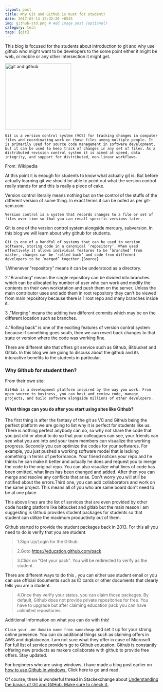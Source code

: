 ```yaml
---
layout: post
title: Why Git and Github is must for student?
date: 2017-05-14 13:32:20 +0545
img: github-std.png # Add image post (optional)
category: tech
tags: [git]
---
```


This blog is focused for the students about introduction to git and why use github who might want to be developers to the some point either it might be web, or mobile or any other intersection it might get.

<img alt="git and github" border="0" data-original-height="131" data-original-width="385" height="217" src="https://2.bp.blogspot.com/-LWa1pQVZtRM/WWS7aGNtb6I/AAAAAAAABdQ/QB94u4aEAhMCLb6juoUzkEUga67Jju1mgCLcBGAs/s640/githubgit.jpeg" />

```Git is a version control system (VCS) for tracking changes in computer files and coordinating work on those files among multiple people. It is primarily used for source code management in software development, but it can be used to keep track of changes in any set of files. As a distributed revision control system it is aimed at speed, data integrity, and support for distributed, non-linear workflows.```

 From: Wikipedia


At this point it is enough for students to know what actually git is. But before actually learning git we should be able to point out what the version control really stands for and this is really a piece of cake.


Version control literally means nothing but on the control of the stuffs of the different version of some thing. In exact terms it can be noted as per git-scm.com

```Version control is a system that records changes to a file or set of files over time so that you can recall specific versions later.```


Git is one of the version control system alongside mercury, subversion. In this blog we will learn about why github for students.

```Git is one of a handful of systems that can be used to version software, storing code in a canonical ‘repository’. When used effectively it allows individual features to be ‘branched’ from master, changes can be ‘rolled back’ and code from different developers to be ‘merged’ together.[Source]```


1.Whenever "repository" means it can be understood as a directory.


2."Branching" means the single repository can be divided into branches which can be allocated by number of user who can work and modify the contents on their own workstation and push them on the server. Unless the main contributor uses and add them in root repository they can't be viewed from main repository because there is 1 root repo and many branches inside it.


3 ."Merging" means the adding two different commits which may be on the different location such as branches.


4."Rolling back" is one of the exciting features of version control system because if something goes south, then we can revert back changes to that state or version where the code was working fine.


There are different site that offers git service such as Github, Bitbucket and Gitlab. In this blog we are going to discuss about the github and its interactive benefits to the students in particular.


### Why Github for student then?


From their own site:

```GitHub is a development platform inspired by the way you work. From open source to business, you can host and review code, manage projects, and build software alongside millions of other developers.```


#### What things can you do after you start using sites like Github?


The first thing is after the fantasy of the git as VC and Github being the perfect platform we are going to list why it is perfect for students like us. There is nothing perfect anybody can do, so why not share the code that you just did or about to do so that your colleagues can see, your friends can see what you are into and your team members can visualize the working progress. Secondly you can optimize the codes for your softwares. For example, you just pushed a working software model that is lacking something in terms of performance. Your friend notices your repo and he thinks he can make it better and actually he does and request you to merge the code to the original repo. You can also visualize what lines of code has been omitted, what lines has been changed and added. After then you can merge and resolve any conflicts that arise. Don't worry you will still be notified about the errors.Third one, you can add collaborators and work on the same project. This means all of you who are same board don't need to be at one place.

This above lines are the list of services that are even provided by other code hosting platform like bitbucket and gitlab but the main reason i am suggesting is Github provides student packages for students so that student can utilize the maximum productivity out of them.

Github started to provide the student packages back in 2013. For this all you need to do is verify that you are student.

> 1.Sign Up/Login for the Github.

> 2.Goto https://education.github.com/pack.

> 3.Click on "Get your pack". You will be redirected to verify as the student.


There are different ways to do this , you can either use student email or you can use official documents such as ID cards or other documents that clearly tells you are a student.


> 4.Once they verify your status, you can claim those packages. By default, Github does not provide private repositories for free. You have to upgrade but after claiming education pack you can have unlimited repositories.



Additional Information on what you can do with this!

```Claim your .me domain name from namecheap``` and set it up for your strong online presence. You can do additional things such as claiming offers in AWS and digitalocean. I am not sure what they offer in case of Microsoft. For full list of service providers go to Github education. Github is constantly offering new products as makers collaborate with github to provide free offers. Stay updated.

For beginners who are using windows, i have made a blog post earlier on <a href="https://cdrrazan.com/blog/ubuntu/17/5/basic-git-tutorials-for-beginners/">how to use Github in windows.</a>  Click here to go and read.

Of course, there is wonderful thread in Stackexchange about <a href="https://stackoverflow.com/questions/11816424/understanding-the-basics-of-git-and-github" target="_blank">Understanding the basics of Git and GitHub. Make sure to check it.</a>
